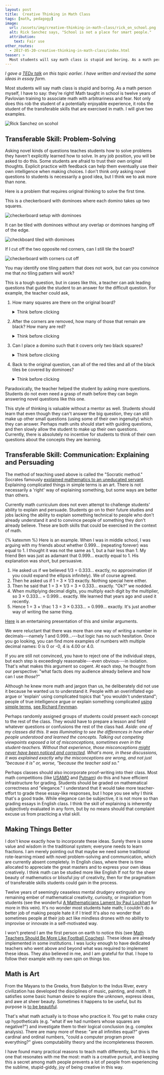 ```yaml
---
layout: post
title:  Creative Thinking in Math Class
tags: [math, pedagogy]
image:
  url: /assets/img/creative-thinking-in-math-class/rick_on_school.png
  alt: Rick Sanchez says, "School is not a place for smart people."
  attribution:
    text: Fair use
other_routes:
  - 2017-05-20-creative-thinking-in-math-class/index.html
teaser: >
  Most students will say math class is stupid and boring. As a math person myself, I have to say: they're right!
---
```


_I gave a [TEDx talk](https://youtu.be/IQqb8HfN5hw) on this topic earlier. I have written and revised the same ideas in essay form._

Most students will say math class is stupid and boring. As a math person myself, I have to say: they're right! Math taught in school is twelve years of Pavlovian training to associate math with arbitrariness and fear. Not only does this rob the student of a potentially enjoyable experience, it robs the student of the transferable skills that are exercised in math. I will give two examples.

![Rick Sanchez on scohol](/assets/img/creative-thinking-in-math-class/rick_on_school.png)


## Transferable Skill: Problem-Solving

Asking novel kinds of questions teaches students how to solve problems they haven't explicitly learned how to solve. In any job position, you will be asked to do this. Some students are afraid to trust their own original thoughts. Explicit practice with feedback can help them eventually use their own intelligence when making choices. I don't think *only* asking novel questions to students is necessarily a good idea, but I think we to ask more than none.

Here is a problem that requires original thinking to solve the first time.

This is a checkerboard with dominoes where each domino takes up two squares.

![checkerboard setup with dominoes](/assets/img/creative-thinking-in-math-class/checkerboard_seutp_with_dominoes.png)

It can be tiled with dominoes without any overlap or dominoes hanging off of the edge.

![checkboard tiled with dominoes](/assets/img/creative-thinking-in-math-class/checkerboard_tiled_with_dominoes.png)

If I cut off the two opposite red corners, can I still tile the board?

![checkerboard with corners cut off](/assets/img/creative-thinking-in-math-class/checkerboard_with_corners_cut_off.png)

You may identify one tiling pattern that does not work, but can you convince me that *no* tiling pattern will work?

This is a tough question, but in cases like this, a teacher can ask leading questions that guide the student to an answer for the difficult question. For example, the teacher could ask,

1. How many squares are there on the original board?<br /><details><summary>Think before clicking</summary>Since the board is 8x8, there were 64 squares before the two corner tiles were removed.</details>

2. After the corners are removed, how many of those that remain are black? How many are red?<br /><details><summary>Think before clicking</summary>Out of the original 64, there must be 32 red and 32 black, but I cut off two red squares. Therefore there are 30 red and 32 black.</details>

3. Can I place a domino such that it covers only two black squares?<br /><details><summary>Think before clicking</summary>No. Each domino must cover one red and one black, no matter how it is placed.</details>

4. Back to the original question, can all of the red tiles and all of the black tiles be covered by dominoes?<br /><details><summary>Think before clicking</summary>No, because the are 32 black tiles, 30 red tiles, and each domino must cover one of both. No matter how you do it, you will end up with 2 uncovered black tiles. <br />
<img alt="checkboard not tiled with dominoes" src="/assets/img/creative-thinking-in-math-class/checkerboard_not_tiled_with_dominoes.png" /></details>

Paradoxically, the teacher helped the student by asking more questions. Students do not even need a grasp of math before they can begin answering novel questions like this one.

This style of thinking is valuable without a mentor as well. Students should learn that even though they can't answer the big question, they can still make up other small questions (using some of their own ingenuity) which they can answer. Perhaps math units should start with guiding questions, and then slowly allow the student to make up their own questions. Currently, there is absolutely no incentive for students to think of their own questions about the concepts they are learning.

## Transferable Skill: Communication: Explaining and Persuading

The method of teaching used above is called the "Socratic method." Socrates famously [explained mathematics to an uneducated servant](https://en.wikipedia.org/wiki/Meno#Dialogue_with_Meno.27s_slave). Explaining complicated things in simple terms is an art. There is not necessarily a 'right' way of explaining something, but some ways are better than others.

Currently math curriculum does not even attempt to challenge students' ability to explain and persuade. Students go on to their future studies and jobs lacking the ability to explain something technical to people who don't already understand it and to convince people of something they don't already believe. These are both skills that could be exercised in the context of math.

{% katexmm %}
Here is an example. When I was in middle school, I was arguing with my friends about whether 0.999… (repeating forever) was equal to 1. I thought it was not the same as 1, but a hair less than 1. My friend Ben was just as adamant that 0.999… exactly equal to 1. His explanation was short, but persuasive.

1. He asked us if we believed 1/3 = 0.333… exactly, no approximation (if you could expand the ellipsis infinitely). We of course agreed.
2. Then he asked us if 1 = 3 × 1/3 exactly. Nothing special here either.
3. Then he said that 1 = 3 × 1/3 = 3 × 0.333… exactly. "Ok?" we nodded.
4. When multiplying decimal digits, you multiply each digit by the multiplier, so 3 × 0.333… = 0.999… exactly. We learned that years ago and used it recently.
5. Hence 1 = 3 × \frac 1 3 = 3 × 0.333… = 0.999… exactly. It's just another way of writing the same thing.

[Here](https://www.youtube.com/watch?v=TINfzxSnnIE) is an entertaining presentation of this and similar arguments.

We were reluctant that there was more than one way of writing a number in decimals---namely 1 and 0.999…---but logic has no such hesitation. Once you go looking, you can find more examples of numbers with multiple decimal names: 0 is 0 or -0, 4 is 4.00 or 4.0.

If you are still not convinced, you have to reject one of the individual steps, but each step is exceedingly reasonable---even obvious---in isolation. That's what makes this argument so cogent. At each step, he thought from our perspective: "what facts does my audience already believe and how can I use *those*?"

Although he knew more math and jargon than us, he deliberately did not use it because he wanted us to understand it. People with an overinflated ego argue or 'explain' using complicated topics that "you wouldn't understand"; people of true intelligence argue or explain something complicated [using simple terms](https://www.explainxkcd.com/wiki/index.php/Thing_Explainer), [see Richard Feynman](https://kottke.org/17/06/if-you-cant-explain-something-in-simple-terms-you-dont-understand-it).

Perhaps randomly assigned groups of students could present each concept to the rest of the class. They would have to prepare a lesson and field whatever questions or confusions the rest of the class had. _Aside: one of my classes did this. It was illuminating to see the differences in how other people understood and learned the concepts. Talking out competing viewpoints exposed a lot of misconceptions, sometimes even in the student-teachers. Without that experience, those misconceptions [might never have been noticed and corrected](http://www.ascd.org/publications/books/115011/chapters/Why-Check-for-Understanding%C2%A2.aspx). What's more, in these discussions, it was explained exactly why the misconceptions are wrong, and not just "because it is" or, worse, "because the teacher said so."_

Perhaps classes should also incorporate proof-writing into their class. Most math competitions (like [USAMO](https://artofproblemsolving.com/wiki/index.php/United_States_of_America_Mathematical_Olympiad) and [Putnam](https://www.maa.org/math-competitions/putnam-competition)) do this and have efficient infrastructure for grading. Students should be graded on mathematical correctness and "elegance." I understand that it would take more teacher-effort to grade these essay-like responses, but I hope you see why I think that's a good trade. While elegance can be subjective, it is not more so than grading essays in English class. I think the skill of explaining is inherently subjectively evaluated in any form, but by no means should that complaint excuse us from practicing a vital skill.

## Making Things Better

I don't know exactly how to incorporate these ideas. Surely there is some value and wisdom in the traditional system; everyone needs to learn fractions. I am merely pointing out that maybe we need some traditional rote-learning mixed with novel problem-solving and communication, which are currently absent completely. In English class, where there is time allocated to appreciate the great masters and to express your own ideas creatively. I think math can be studied more like English If not for the sheer beauty of mathematics or blissful joy of creativity, then for the pragmatism of transferable skills students could gain in the process.

Twelve years of seemingly ceaseless mental drudgery extinguish any remaining ember of mathematical creativity, curiosity, or inspiration from students (see the wonderful [A Mathematicians Lament by Paul Lockhart](https://www.maa.org/sites/default/files/pdf/devlin/LockhartsLament.pdf) for more in this vein). It's no wonder most students hate math; I couldn't do a better job of making people hate it if I tried! It's also no wonder that sometimes people at their job act like mindless drones with no ability to improvise or innovate in a self-motivated way.

I won't pretend I am the first person on earth to notice this (see [Math Teachers Should Be More Like Football Coaches](https://www.nytimes.com/2019/05/11/opinion/sunday/math-teaching-football.html?module=inline)). These ideas are already implemented in some institutions. I was lucky enough to have dedicated teachers who went above and beyond what was required to implement these ideas. They also believed in me, and I am grateful for that. I hope to follow their example with my own spin on things too.

## Math is Art

From the Mayans to the Greeks, from Babylon to the Indus River, every civilization has developed the disciplines of music, painting, and _math_. It satisfies some basic human desire to explore the unknown, express ideas, and awe at sheer beauty. Sometimes it happens to be useful, but its purpose is [to be beautiful](https://en.wikipedia.org/wiki/A_Mathematician%27s_Apology).

That's what math actually is to those who practice it. You get to make crazy up hypotheticals (e.g. "what if we had numbers whose squares are negative?") and investigate them to their logical conclusion (e.g. complex analysis). There are many more of these: "are all infinities equal?" gives cardinal and ordinal numbers, "could a computer program prove everything?" gives computability theory and the incompleteness theorem.

I have found many practical reasons to teach math differently, but this is the one that resonates with me the most: math is a creative pursuit, and keeping this a secret among math people prevents a lot of people from experiencing the sublime, stupid-giddy, joy of being creative in this way.
